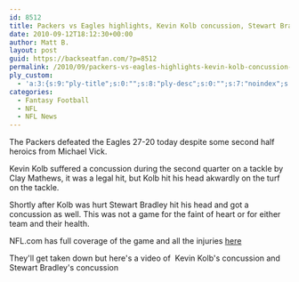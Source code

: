 ```yaml
---
id: 8512
title: Packers vs Eagles highlights, Kevin Kolb concussion, Stewart Bradley hurt
date: 2010-09-12T18:12:30+00:00
author: Matt B.
layout: post
guid: https://backseatfan.com/?p=8512
permalink: /2010/09/packers-vs-eagles-highlights-kevin-kolb-concussion-stewart-bradley-hurt/
ply_custom:
  - 'a:3:{s:9:"ply-title";s:0:"";s:8:"ply-desc";s:0:"";s:7:"noindex";s:0:"";}'
categories:
  - Fantasy Football
  - NFL
  - NFL News
---
```


<div class="entry">
  <p>
    The Packers defeated the Eagles 27-20 today despite some second half heroics from Michael Vick.
  </p>

  <p>
    Kevin Kolb suffered a concussion during the second quarter on a tackle by Clay Mathews, it was a legal hit, but Kolb hit his head akwardly on the turf on the tackle.
  </p>

  <p>
    Shortly after Kolb was hurt Stewart Bradley hit his head and got a concussion as well. This was not a game for the faint of heart or for either team and their health.
  </p>

  <p>
    NFL.com has full coverage of the game and all the injuries <a href="https://www.nfl.com/videos/nfl-game-highlights/09000d5d81a7b87f/Packers-vs-Eagles-highlights">here</a>
  </p>

  <p>
    They'll get taken down but here's a video of  Kevin Kolb's concussion and Stewart Bradley's concussion<br />
  </p>

  <p>
  </p>
</div>
